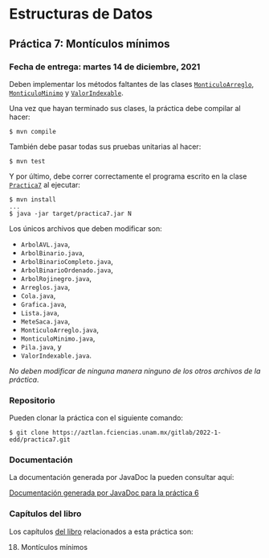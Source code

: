 Estructuras de Datos
====================

Práctica 7: Montículos mínimos
------------------------------

### Fecha de entrega: martes 14 de diciembre, 2021

Deben implementar los métodos faltantes de las clases
[`MonticuloArreglo`](https://aztlan.fciencias.unam.mx/gitlab/2022-1-edd/practica7/-/blob/main/src/main/java/mx/unam/ciencias/edd/MonticuloArreglo.java),
[`MonticuloMinimo`](https://aztlan.fciencias.unam.mx/gitlab/2022-1-edd/practica7/-/blob/main/src/main/java/mx/unam/ciencias/edd/MonticuloMinimo.java)
y
[`ValorIndexable`](https://aztlan.fciencias.unam.mx/gitlab/2022-1-edd/practica7/-/blob/main/src/main/java/mx/unam/ciencias/edd/ValorIndexable.java).

Una vez que hayan terminado sus clases, la práctica debe compilar al hacer:

```
$ mvn compile
```

También debe pasar todas sus pruebas unitarias al hacer:

```
$ mvn test
```

Y por último, debe correr correctamente el programa escrito en la clase
[`Practica7`](https://aztlan.fciencias.unam.mx/gitlab/2022-1-edd/practica7/-/blob/main/src/main/java/mx/unam/ciencias/edd/Practica7.java)
al ejecutar:

```
$ mvn install
...
$ java -jar target/practica7.jar N
```

Los únicos archivos que deben modificar son:

* `ArbolAVL.java`,
* `ArbolBinario.java`,
* `ArbolBinarioCompleto.java`,
* `ArbolBinarioOrdenado.java`,
* `ArbolRojinegro.java`,
* `Arreglos.java`,
* `Cola.java`,
* `Grafica.java`,
* `Lista.java`,
* `MeteSaca.java`,
* `MonticuloArreglo.java`,
* `MonticuloMinimo.java`,
* `Pila.java`, y
* `ValorIndexable.java`.

*No deben modificar de ninguna manera ninguno de los otros archivos de la
práctica*.

### Repositorio

Pueden clonar la práctica con el siguiente comando:

```
$ git clone https://aztlan.fciencias.unam.mx/gitlab/2022-1-edd/practica7.git
```

### Documentación

La documentación generada por JavaDoc la pueden consultar aquí:

[Documentación generada por JavaDoc para la práctica
6](https://aztlan.fciencias.unam.mx/~canek/2022-1-edd/practica7/apidocs/index.html)

### Capítulos del libro

Los capítulos [del
libro](https://tienda.fciencias.unam.mx/es/home/437-estructuras-de-datos-con-java-moderno-9786073009157.html)
relacionados a esta práctica son:

18. Montículos mínimos
